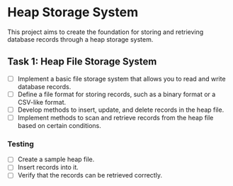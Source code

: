 # Heap Storage System

This project aims to create the foundation for storing and retrieving database records through a heap storage system.

## Task 1: Heap File Storage System

- [ ] Implement a basic file storage system that allows you to read and write database records.
- [ ] Define a file format for storing records, such as a binary format or a CSV-like format.
- [ ] Develop methods to insert, update, and delete records in the heap file.
- [ ] Implement methods to scan and retrieve records from the heap file based on certain conditions.

### Testing
- [ ] Create a sample heap file.
- [ ] Insert records into it.
- [ ] Verify that the records can be retrieved correctly.
